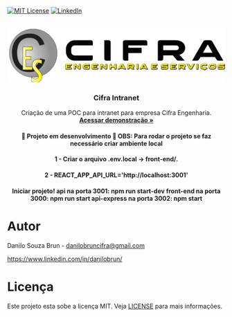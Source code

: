 [![MIT License](https://img.shields.io/github/license/othneildrew/Best-README-Template.svg?style=for-the-badge
)](https://github.com/danilobrun/intranet-cifra/tree/main/front-end/LICENSE)
[![LinkedIn](https://img.shields.io/badge/-LinkedIn-black.svg?style=for-the-badge&logo=linkedin&colorB=555)](https://www.linkedin.com/in/danilobrun/)


<br />
<div align="center">
  <a href="https://cifra-intranet.netlify.app/">
    <img src="src/assets/img/logo-cifra.png" alt="Logo-Cifra" />
  </a>

  <h3 align="center">Cifra Intranet</h3>

  <p align="center">
    Criação de uma POC para intranet para empresa Cifra Engenharia.
    <br />
    <a href="https://cifra-intranet.netlify.app/"><strong>Acessar demonstração »</strong></a>
  </p>
  
  <h4 align="center"> 
    🚧  Projeto em desenvolvimento  🚧
    OBS: Para rodar o projeto se faz necessário criar ambiente local
  </h4>
  <h4>
    1 - Criar o arquivo .env.local -> front-end/.
  </h4>
  <h4>
    2 - REACT_APP_API_URL='http://localhost:3001'
  </h4>
    <h4>
    Iniciar projeto!
    api na porta 3001: npm run start-dev
    front-end na porta 3000: npm run start
    api-express na porta 3002: npm start
  </h4>
</div>


# Autor
Danilo Souza Brun - danilobruncifra@gmail.com

https://www.linkedin.com/in/danilobrun/


# Licença

Este projeto esta sobe a licença MIT. Veja [LICENSE](https://github.com/danilobrun/pj4-5-fox-entregas/blob/main/LICENSE) para mais informações.